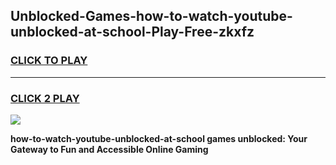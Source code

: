 
## Unblocked-Games-how-to-watch-youtube-unblocked-at-school-Play-Free-zkxfz
<h3>
<a href="https://premium76.site?title=how-to-watch-youtube-unblocked-at-school&ref=21A">CLICK TO PLAY</a></h3>
<hr>

<h3>
<a href="https://premium76.site?title=how-to-watch-youtube-unblocked-at-school&ref=21A">CLICK 2 PLAY</a>
  
</h3>

<a href="https://premium76.site?title=how-to-watch-youtube-unblocked-at-school&ref=21A"><img src="https://clearcache.store/games.png"></a>


**how-to-watch-youtube-unblocked-at-school games unblocked: Your Gateway to Fun and Accessible Online Gaming**

